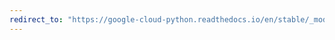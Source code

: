 ```yaml
---
redirect_to: "https://google-cloud-python.readthedocs.io/en/stable/_modules/google/cloud/videointelligence_v1.html"
---
```


